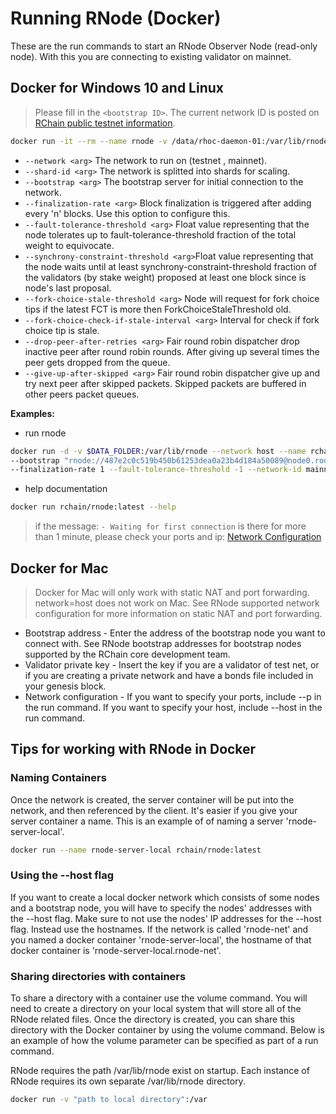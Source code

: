 # Running RNode (Docker)

These are the run commands to start an RNode Observer Node (read-only node). With this you are connecting to existing validator on mainnet.

## Docker for Windows 10 and Linux

> Please fill in the `<bootstrap ID>`. The current network ID is posted on [RChain public testnet information](https://rchain.atlassian.net/wiki/spaces/CORE/pages/678756429/RChain+public+testnet+information).

```bash
docker run -it --rm --name rnode -v /data/rhoc-daemon-01:/var/lib/rnode rchain/rnode:latest run --network <args> --shard-id <args> --bootstrap <args> -finalization-rate <args> --fault-tolerance-threshold <args> --synchrony-constraint-threshold <args> --fork-choice-stale-threshold <args> --fork-choice-check-if-stale-interval <args> --drop-peer-after-retries <args> --give-up-after-skipped <args>
```

- `--network <arg>` The network to run on (testnet , mainnet).
- `--shard-id <arg>` The network is splitted into shards for scaling.
- `--bootstrap <arg>` The bootstrap server for initial connection to the network.
- `--finalization-rate <arg>` Block finalization is triggered after adding every 'n' blocks. Use this option to configure this.
- `--fault-tolerance-threshold <arg>` Float value representing that the node tolerates up to fault-tolerance-threshold fraction of the total weight to equivocate.
- `--synchrony-constraint-threshold <arg>`Float value representing that the node waits until at least synchrony-constraint-threshold fraction of the validators (by stake weight) proposed at least one block since is node's last proposal.
- `--fork-choice-stale-threshold <arg>` Node will request for fork choice tips if the latest FCT is more then ForkChoiceStaleThreshold old.
- `--fork-choice-check-if-stale-interval <arg>` Interval for check if fork choice tip is stale.
- `--drop-peer-after-retries <arg>` Fair round robin dispatcher drop inactive peer after round robin rounds. After giving up several times the peer gets dropped from the queue.
- `--give-up-after-skipped <arg>` Fair round robin dispatcher give up and try next peer after skipped packets. Skipped packets are buffered in other peers packet queues.

**Examples:**

- run rnode

```bash
docker run -d -v $DATA_FOLDER:/var/lib/rnode --network host --name rchain-mainet-peer rchain/rnode:latest run \
--bootstrap "rnode://487e2c0c519b450b61253dea0a23b4d184a50089@node0.root-shard.mainnet.rchain.coop?protocol=40400&discovery=40404" \
--finalization-rate 1 --fault-tolerance-threshold -1 --network-id mainnet --shard-name root --max-number-of-parents 1
```

- help documentation

```bash
docker run rchain/rnode:latest --help
```

> if the message: `- Waiting for first connection` is there for more than 1 minute, please check your ports and ip: [Network Configuration](/docs/network-configuration)

## Docker for Mac

> Docker for Mac will only work with static NAT and port forwarding. network=host does not work on Mac. See RNode supported network configuration for more information on static NAT and port forwarding.

- Bootstrap address - Enter the address of the bootstrap node you want to connect with. See RNode bootstrap addresses for bootstrap nodes supported by the RChain core development team.
- Validator private key - Insert the key if you are a validator of test net, or if you are creating a private network and have a bonds file included in your genesis block.
- Network configuration - If you want to specify your ports, include --p in the run command. If you want to specify your host, include --host in the run command.

## Tips for working with RNode in Docker

### Naming Containers

Once the network is created, the server container will be put into the network, and then referenced by the client. It's easier if you give your server container a name. This is an example of of naming a server 'rnode-server-local'.

```bash
docker run --name rnode-server-local rchain/rnode:latest
```

### Using the --host flag

If you want to create a local docker network which consists of some nodes and a bootstrap node, you will have to specify the nodes' addresses with the --host flag. Make sure to not use the nodes' IP addresses for the --host flag. Instead use the hostnames. If the network is called 'rnode-net' and you named a docker container 'rnode-server-local', the hostname of that docker container is 'rnode-server-local.rnode-net'.

### Sharing directories with containers

To share a directory with a container use the volume command. You will need to create a directory on your local system that will store all of the RNode related files. Once the directory is created, you can share this directory with the Docker container by using the volume command. Below is an example of how the volume parameter can be specified as part of a run command.

RNode requires the path /var/lib/rnode exist on startup. Each instance of RNode requires its own separate /var/lib/rnode directory.

```bash
docker run -v "path to local directory":/var
```

